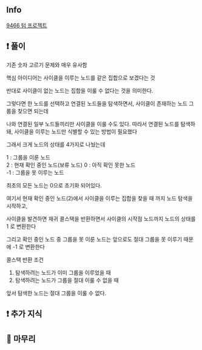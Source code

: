 ## Info
<a href="https://www.acmicpc.net/problem/9466" rel="nofollow">9466 텀 프로젝트</a>

## ❗ 풀이

기존 숫자 고르기 문제와 매우 유사함

핵심 아이디어는 사이클을 이루는 노드를 같은 집합으로 보겠다는 것

반대로 사이클이 없는 노드는 집합을 이룰 수 없다는 것을 의미한다.

그렇다면 한 노드를 선택하고 연결된 노드들을 탐색하면서, 사이클이 존재하는 노드 그룹을 찾으면 되는데

나와 연결된 일부 노드들끼리만 사이클을 이룰 수도 있다. 따라서 연결된 노드를 탐색하돼, 사이클을 이루는 노드만 식별할 수 있는 방법이 필요했다

그래서 크게 노드의 상태를 4가지로 나눴는데

1 : 그룹을 이룬 노드  
2 : 현재 확인 중인 노드(보류 노드)
0 : 아직 확인 못한 노드  
-1 : 그룹을 못 이루는 노드

최초의 모든 노드는 0으로 초기화 되어있다.

여기서 현재 확인 중인 노드(2)에서 사이클을 이루는 집합을 찾을 때 까지 노드 탐색을 시작하고,

사이클을 발견하면 재귀 콜스택을 반환하면서 사이클의 시작점 노드까지 노드의 상태를 1 로 변환한다

그리고 확인 중인 노드 중 그룹을 못 이룬 노드는 앞으로도 절대 그룹을 못 이루기 때문에 -1 로 변환한다


콜스택 반환 조건

1. 탐색하려는 노드가 이미 그룹을 이루었을 때
2. 탐색하려는 노드가 그룹을 절대 이룰 수 없을 때

앞서 탐색한 노드는 절대 그룹을 이룰 수 없다.

## ❗ 추가 지식

## 🙂 마무리